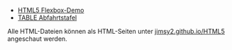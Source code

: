 - [HTML5 Flexbox-Demo](https://jimsy2.github.io/HTML5/flexbox-demo.html)
 - [TABLE Abfahrtstafel](jimsy2.github.io/HTML5/Abfahrtstafel_Lage.html)
 
Alle HTML-Dateien können als HTML-Seiten unter [jimsy2.github.io/HTML5](https://jimsy2.github.io/HTML5/) angeschaut werden.

